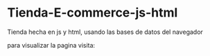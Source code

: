 # Tienda-E-commerce-js-html
Tienda hecha en js y html, usando las bases de datos del navegador

para visualizar la pagina visita:

# 
